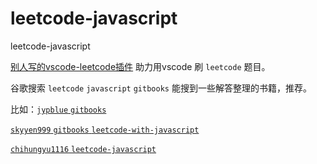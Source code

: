 # leetcode-javascript

leetcode-javascript

[别人写的vscode-leetcode插件](https://www.cnblogs.com/jdneo/p/8456914.html)
助力用vscode 刷 `leetcode` 题目。

谷歌搜索 `leetcode` `javascript` `gitbooks` 能搜到一些解答整理的书籍，推荐。

比如：[`jypblue` `gitbooks`](https://jypblue.gitbooks.io/leetcode/content/)

[`skyyen999` `gitbooks` `leetcode-with-javascript`](https://skyyen999.gitbooks.io/-leetcode-with-javascript/content/)

[`chihungyu1116` `leetcode-javascript`](https://github.com/chihungyu1116/leetcode-javascript/)